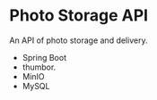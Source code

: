 # Photo Storage API
An API of photo storage and delivery.

- Spring Boot
- thumbor.
- MinIO
- MySQL
